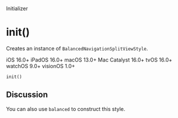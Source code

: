 Initializer

# init()

Creates an instance of `BalancedNavigationSplitViewStyle`.

iOS 16.0+  iPadOS 16.0+  macOS 13.0+  Mac Catalyst 16.0+  tvOS 16.0+  watchOS
9.0+  visionOS 1.0+

    
    
    init()

## Discussion

You can also use `balanced` to construct this style.


